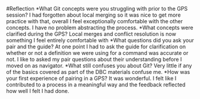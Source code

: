 #Reflection
*What Git concepts were you struggling with prior to the GPS session?
I had forgotten about local merging so it was nice to get more practice with that, overall I feel exceptionally comfortable with the other concepts. I have no problem abstracting the process.
*What concepts were clarified during the GPS?
Local merges and conflict resolution is now something I feel entirely comfortable with
*What questions did you ask your pair and the guide?
At one point I had to ask the guide for clarification on whether or not a definition we were using for a command was accurate or not. I like to asked my pair questions about their understanding before I moved on as navigator.
*What still confuses you about Git?
Very little if any of the basics covered as part of the DBC materials confuse me.
*How was your first experience of pairing in a GPS?
It was wonderful. I felt like I contributed to a process in a meaningful way and the feedback reflected how well I felt I had done.